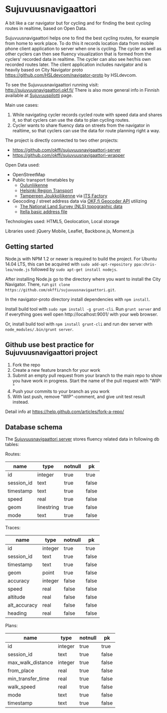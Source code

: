 # Sujuvuusnavigaattori

A bit like a car navigator but for cycling and for finding the best cycling routes in realtime, based on Open Data.

Sujuvuusnavigaattori helps one to find the best cycling routes, for example from home to work place. To do this it records location data from mobile phone client application to server when one is cycling. The cycler as well as other cyclers can then see fluency visualization that is formed from the cyclers' recorded data in realtime. The cycler can also see her/his own recorded routes later. The client application includes navigator and is heavily based on City Navigator proto https://github.com/HSLdevcom/navigator-proto by HSLdevcom.

To see the Sujuvuusnavigaattori running visit: http://sujuvuusnavigaattori.okf.fi/
There is also more general info in Finnish available at [Sujuvuuspilotti](http://fi.okfn.org/projects/sujuvuuspilotti/) page.

Main use cases:

1. While navigating cycler records cycled route with speed data and shares it, so that cyclers can use the data to plan cycling routes.
2. Cycler wants to share fluency data on streets from the navigator in realtime, so that cyclers can use the data for route planning right a way.

The project is directly connected to two other projects:
* https://github.com/okffi/sujuvuusnavigaattori-server
* https://github.com/okffi/sujuvuusnavigaattori-wrapper

Open Data used:
<ul>
<li>OpenStreetMap
<li>Public transport timetables by
    <ul>
    <li><a href="http://www.oulunjoukkoliikenne.fi/english">Oulunliikenne</a>
    <li><a href="https://www.hsl.fi/en">Helsinki Region Transport</a>
    <li><a href="http://joukkoliikenne.tampere.fi/en/">Tampereen Joukkoliikenne</a> via <a href="http://www.hermiagroup.fi/its-factory/">ITS Factory</a>
    </ul>
<li>Geocoding / street address data via <a href="https://github.com/rekola/okffi-geocoder">OKF.fi Geocoder API</a> utilizing
    <ul>
    <li><a href="http://www.maanmittauslaitos.fi/en/opendata">The National Land Survey (NLS) topographic data</a>
    <li><a href="http://www.itella.fi/english/servicesandproducts/postalcodeservices/basicaddressfile.html">Itella basic address file</a>
    </ul>
</ul>

Technologies used: HTML5, Geolocation, Local storage

Libraries used: jQuery Mobile, Leaflet, Backbone.js, Moment.js


## Getting started ##

Node.js with NPM 1.2 or newer is required to build the project. For
Ubuntu 14.04 LTS, this can be acquired with
`sudo add-apt-repository ppa:chris-lea/node.js` followed by `sudo apt-get install nodejs`.

After installing Node.js go to the directory where you want to install the City Navigator.
There, run `git clone https://github.com/okffi/sujuvuusnavigaattori.git`. 

In the navigator-proto directory install dependencies with `npm install`.

Install build tool with `sudo npm install -g grunt-cli`. Run
`grunt server` and if everything goes well open
http://localhost:9001/ with your web browser.

Or, install build tool with `npm install grunt-cli` and run dev server with
`node_modules/.bin/grunt server`.

## Github use best practice for Sujuvuusnavigaattori project

1. Fork the repo 
2. Create a new feature branch for your work 
3. Submit an empty pull request from your branch to the main repo to show you have work in progress. Start the name of the pull request with "WIP: " 
4. Push your commits to your branch as you work
5. With last push, remove "WIP"-comment, and give unit test result instead.

Detail info at https://help.github.com/articles/fork-a-repo/

## Database schema ##

The [Sujuvuusnavigaattori server](https://github.com/okffi/sujuvuusnavigaattori-server) stores fluency related data in following db tables:

Routes:

name | type | notnull | pk
--------| ------ | --------- | --------
id | integer | true | true
session_id | text | true | false
timestamp | text | true | false
speed | real | true | false
geom | linestring | true | false
mode | text | true | false

Traces:

name | type | notnull | pk
-------- | ----- | --------- | ---------
id | integer | true | true
session_id | text | true | false
timestamp | text | true | false
geom| point | true | false
accuracy| integer | false | false
speed| real | false | false
altitude|real| false | false
alt_accuracy | real | false | false
heading | real | false | false

Plans:

name | type | notnull | pk
---- | ---- | ------- | ---
id | integer | true | true
session_id | text | true | false
max_walk_distance | integer | true | false
from_place | real | true | false
min_transfer_time | real | true | false
walk_speed | real | true | false
mode | text | true | false
timestamp | text | true | false
